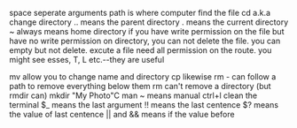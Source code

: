 space seperate arguments
path is where computer find the file
cd a.k.a change directory
.. means the parent directory
. means the current directory
~ always means home directory 
if you have write permission on the file but have no write permission on directory, you can not delete the file. you can empty but not delete.
excute a file need all permission on the route.
you might see esses, T, L etc.--they are useful

mv allow you to change name and directory
cp likewise
rm - can follow a path to remove everything below them
rm can't remove a directory
(but rmdir can)
mkdir "My Photo"C
man ~ means manual
ctrl+l clean the terminal
$_ means the last argument 
!! means the last centence
$? means the value of last centence
|| and && means if the value before